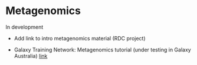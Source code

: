# Metagenomics

<ss>In development</ss>


* Add link to intro metagenomics material (RDC project)

* Galaxy Training Network: Metagenomics tutorial (under testing in Galaxy Australia) [link](http://galaxyproject.github.io/training-material/topics/metagenomics/tutorials/mothur-miseq-sop/tutorial.html)
